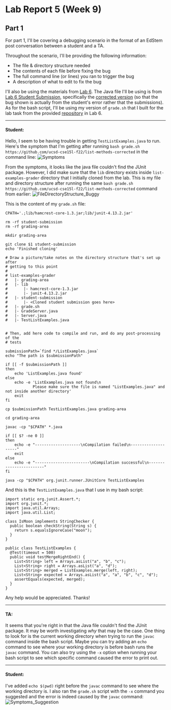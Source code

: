 # Lab Report 5 (Week 9)
## Part 1
For part 1, I'll be covering a debugging scenario in the format of an EdStem post conversation between a student and a TA.

Throughout the scenario, I'll be providing the following information:
* The file & directory structure needed
* The contents of each file before fixing the bug
* The full command line (or lines) you ran to trigger the bug
* A description of what to edit to fix the bug

I'll also be using the materials from [Lab 6](https://ucsd-cse15l-f23.github.io/week/week6/). The Java file I'll be using is from [Lab 6 Student Submission](https://ucsd-cse15l-f23.github.io/week/week6/#student-submissions), specifically the [corrected version](https://github.com/ucsd-cse15l-f22/list-methods-corrected) (so that the bug shown is actually from the student's error rather that the submissions). As for the bash script, I'll be using my version of `grade.sh` that I built for the lab task from the provided [repository](https://github.com/ucsd-cse15l-s23/list-examples-grader) in Lab 6.

---
#### Student:
Hello, I seem to be having trouble in getting `TestListExamples.java` to run. Here's the symptom that I'm getting after running `bash grade.sh https://github.com/ucsd-cse15l-f22/list-methods-corrected` in the command line:
![Symptoms](https://github.com/TamSaputra/cse15l-lab-reports/assets/112127930/31108419-19f6-4d67-be31-2b7859db2d6e)

From the symptoms, it looks like the java file couldn't find the JUnit package. However, I did make sure that the `lib` directory exists inside `list-examples-grader` directory that I initially cloned from the lab. This is my file and directory structure after running the same `bash grade.sh https://github.com/ucsd-cse15l-f22/list-methods-corrected` command from earlier: 
![FileDirectoryStructure_Buggy](https://github.com/TamSaputra/cse15l-lab-reports/assets/112127930/efd0a369-d087-4e00-a29a-b7f4f5de308a)

This is the content of my `grade.sh` file:
```
CPATH='.;lib/hamcrest-core-1.3.jar;lib/junit-4.13.2.jar'

rm -rf student-submission
rm -rf grading-area

mkdir grading-area

git clone $1 student-submission
echo 'Finished cloning'

# Draw a picture/take notes on the directory structure that's set up after
# getting to this point
# 
# list-examples-grader
#   |- grading-area
#   |- lib
#       |- hamcrest-core-1.3.jar
#       |- junit-4.13.2.jar
#   |- student-submission
#       |- <Cloned student submission goes here>
#   |- grade.sh
#   |- GradeServer.java
#   |- Server.java
#   |- TestListExamples.java


# Then, add here code to compile and run, and do any post-processing of the
# tests

submissionPath=`find */ListExamples.java`
echo "The path is $submissionPath"

if [[ -f $submissionPath ]]
then
    echo 'ListExamples.java found'
else
    echo -e 'ListExamples.java not found\n
            Please make sure the file is named "ListExamples.java" and not inside another directory'
    exit
fi

cp $submissionPath TestListExamples.java grading-area

cd grading-area

javac -cp "$CPATH" *.java

if [[ $? -ne 0 ]]
then
    echo -e "--------------------\nCompilation failed\n--------------------"
    exit
else
    echo -e "------------------------\nCompilation successful\n------------------------"
fi

java -cp "$CPATH" org.junit.runner.JUnitCore TestListExamples
```
And this is the `TestListExamples.java` that I use in my bash script:
```
import static org.junit.Assert.*;
import org.junit.*;
import java.util.Arrays;
import java.util.List;

class IsMoon implements StringChecker {
  public boolean checkString(String s) {
    return s.equalsIgnoreCase("moon");
  }
}

public class TestListExamples {
  @Test(timeout = 500)
  public void testMergeRightEnd() {
    List<String> left = Arrays.asList("a", "b", "c");
    List<String> right = Arrays.asList("a", "d");
    List<String> merged = ListExamples.merge(left, right);
    List<String> expected = Arrays.asList("a", "a", "b", "c", "d");
    assertEquals(expected, merged);
  }
}

```
Any help would be appreciated. Thanks!

---
#### TA:
It seems that you're right in that the Java file couldn't find the JUnit package. It may be worth investigating *why* that may be the case. One thing to look for is the current working directory when trying to run the `javac` command inside the bash script. Maybe you can try adding an `echo` command to see where your working directory is before bash runs the `javac` command. You can also try using the `-x` option when running your bash script to see which specific command caused the error to print out.

---
#### Student:
I've added `echo $(pwd)` right before the `javac` command to see where the working directory is. I also ran the `grade.sh` script with the `-x` command you suggested and the error is indeed caused by the `javac` command:
![Symptoms_Suggestion](https://github.com/TamSaputra/cse15l-lab-reports/assets/112127930/d7ffc948-b894-4625-b255-3f3ef167f089)
